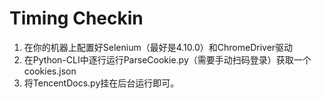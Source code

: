 # Timing Checkin


1. 在你的机器上配置好Selenium（最好是4.10.0）和ChromeDriver驱动
2. 在Python-CLI中逐行运行ParseCookie.py（需要手动扫码登录）获取一个cookies.json
3. 将TencentDocs.py挂在后台运行即可。